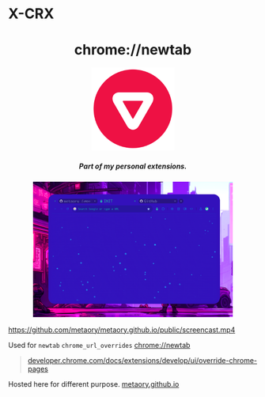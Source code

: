 X-CRX
=====

<div align="center">
  <h1>chrome://newtab</h1>
  <img src="public/icon.png" width="168px"/>
  <h5>Part of my personal extensions.</h5>
</div>

<div align="center">
  <img src="public/screenshot.png" width="80%" />
</div>

https://github.com/metaory/metaory.github.io/public/screencast.mp4

Used for `newtab` `chrome_url_overrides` [chrome://newtab](chrome://newtab)

> [developer.chrome.com/docs/extensions/develop/ui/override-chrome-pages](https://developer.chrome.com/docs/extensions/develop/ui/override-chrome-pages)

Hosted here for different purpose. [metaory.github.io](https://metaory.github.io)



